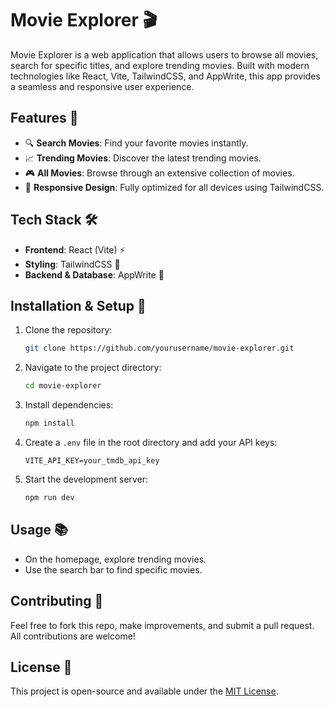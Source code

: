 # Movie Explorer 🎬

Movie Explorer is a web application that allows users to browse all movies, search for specific titles, and explore trending movies. Built with modern technologies like React, Vite, TailwindCSS, and AppWrite, this app provides a seamless and responsive user experience.

## Features 🚀
- 🔍 **Search Movies**: Find your favorite movies instantly.
- 📈 **Trending Movies**: Discover the latest trending movies.
- 🎮 **All Movies**: Browse through an extensive collection of movies.
- 🌟 **Responsive Design**: Fully optimized for all devices using TailwindCSS.

## Tech Stack 🛠
- **Frontend**: React (Vite) ⚡
- **Styling**: TailwindCSS 🎨
- **Backend & Database**: AppWrite 🔧

## Installation & Setup 🏰
1. Clone the repository:
   ```bash
   git clone https://github.com/yourusername/movie-explorer.git
   ```
2. Navigate to the project directory:
   ```bash
   cd movie-explorer
   ```
3. Install dependencies:
   ```bash
   npm install
   ```
4. Create a `.env` file in the root directory and add your API keys:
   ```env
   VITE_API_KEY=your_tmdb_api_key
   ```
5. Start the development server:
   ```bash
   npm run dev
   ```

## Usage 📚
- On the homepage, explore trending movies.
- Use the search bar to find specific movies.

## Contributing 🤝
Feel free to fork this repo, make improvements, and submit a pull request. All contributions are welcome!

## License 📝
This project is open-source and available under the [MIT License](LICENSE).
